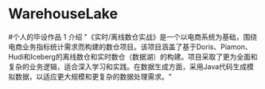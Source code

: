 # WarehouseLake
#个人的毕设作品
1 介绍
"《实时/离线数仓实战》是一个以电商系统为基础，围绕电商业务指标统计需求而构建的数仓项目。该项目涵盖了基于Doris、Piamon、Hudi和Iceberg的离线数仓和实时数仓（数据湖）的构建。项目采取了更为全面和复杂的业务逻辑，适合深入学习和实践。在数据生成方面，采用Java代码生成模拟数据，以适应更大规模和更复杂的数据处理需求。"




